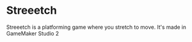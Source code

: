 # Streeetch
 Streeetch is a platforming game where you stretch to move. It's made in GameMaker Studio 2

